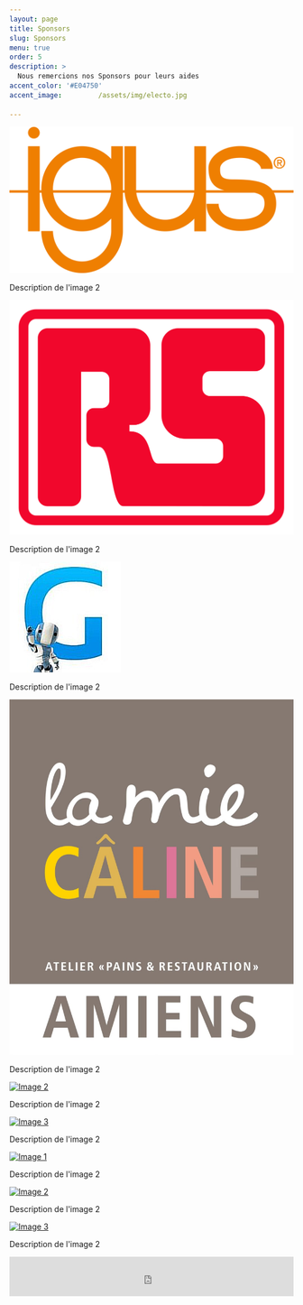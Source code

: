 ```yaml
---
layout: page
title: Sponsors
slug: Sponsors
menu: true
order: 5
description: >
  Nous remercions nos Sponsors pour leurs aides 
accent_color: '#E04750'
accent_image:         /assets/img/electo.jpg

---
```


<div class="container">
  <div class="image-container image-link">
    <a href="https://www.igus.fr">
      <img src="/assets/img/sponsors/IGUS.jpg" alt="IGUS">
    </a>
    <p>Description de l'image 2</p>
  </div>
  
  <div class="image-container image-link">
    <a href="https://fr.rs-online.com">
      <img src="/assets/img/sponsors/RS.png" alt="RS">
    </a>
    <p>Description de l'image 2</p>
  </div>
  
  <div class="image-container image-link">
    <a href="https://www.gotronic.fr">
      <img src="/assets/img/sponsors/GOTRONIC.png" alt="GOTRONIC">
    </a>
    <p>Description de l'image 2</p>
  </div>
</div>


<div class="container">
  <div class="image-container image-link">
    <a href="https://www.lamiecaline.com/boutiques/amiens/">
      <img src="/assets/img/sponsors/LAMIECALINE_AMIENS.jpg" alt="LMC_AMIENS">
    </a>
    <p>Description de l'image 2</p>
  </div>
  
  <div class="image-container image-link">
    <a href="lien_image2.jpg">
      <img src="image2.jpg" alt="Image 2">
    </a>
    <p>Description de l'image 2</p>
  </div>
  
  <div class="image-container image-link">
    <a href="lien_image3.jpg">
      <img src="image3.jpg" alt="Image 3">
    </a>
    <p>Description de l'image 2</p>
  </div>
</div>



<div class="container">
  <div class="image-container image-link">
    <a href="lien_image1.jpg">
      <img src="image1.jpg" alt="Image 1">
    </a>
    <p>Description de l'image 2</p>
  </div>
  
  <div class="image-container image-link">
    <a href="lien_image2.jpg">
      <img src="image2.jpg" alt="Image 2">
    </a>
    <p>Description de l'image 2</p>
  </div>
  
  <div class="image-container image-link">
    <a href="lien_image3.jpg">
      <img src="image3.jpg" alt="Image 3">
      </a>
    <p>Description de l'image 2</p>
  </div>
</div>

<iframe id="haWidget" allowtransparency="true" src="https://www.helloasso.com/associations/association-de-robotique-de-l-esiee-amiens/adhesions/adhesion-unimakers/widget-bouton" style="width: 100%; height: 70px; border: none;"></iframe>